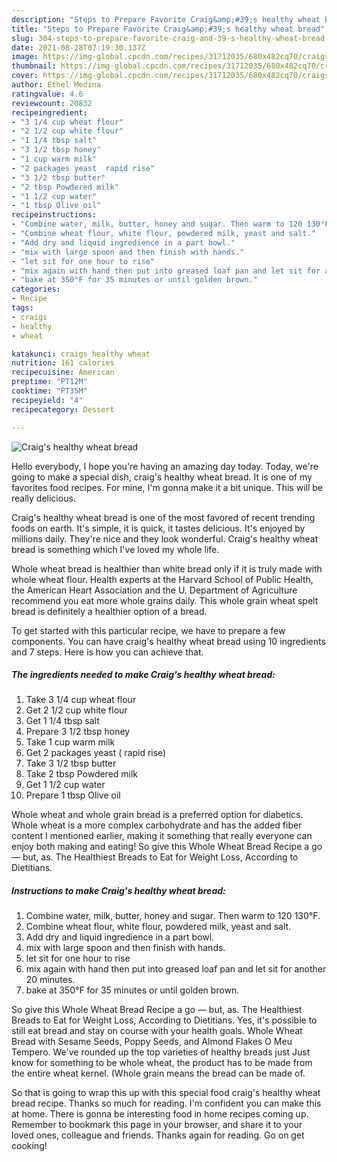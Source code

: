 ```yaml
---
description: "Steps to Prepare Favorite Craig&amp;#39;s healthy wheat bread"
title: "Steps to Prepare Favorite Craig&amp;#39;s healthy wheat bread"
slug: 304-steps-to-prepare-favorite-craig-and-39-s-healthy-wheat-bread
date: 2021-08-28T07:19:30.137Z
image: https://img-global.cpcdn.com/recipes/31712035/680x482cq70/craigs-healthy-wheat-bread-recipe-main-photo.jpg
thumbnail: https://img-global.cpcdn.com/recipes/31712035/680x482cq70/craigs-healthy-wheat-bread-recipe-main-photo.jpg
cover: https://img-global.cpcdn.com/recipes/31712035/680x482cq70/craigs-healthy-wheat-bread-recipe-main-photo.jpg
author: Ethel Medina
ratingvalue: 4.6
reviewcount: 20832
recipeingredient:
- "3 1/4 cup wheat flour"
- "2 1/2 cup white flour"
- "1 1/4 tbsp salt"
- "3 1/2 tbsp honey"
- "1 cup warm milk"
- "2 packages yeast  rapid rise"
- "3 1/2 tbsp butter"
- "2 tbsp Powdered milk"
- "1 1/2 cup water"
- "1 tbsp Olive oil"
recipeinstructions:
- "Combine water, milk, butter, honey and sugar. Then warm to 120 130°F."
- "Combine wheat flour, white flour, powdered milk, yeast and salt."
- "Add dry and liquid ingredience in a part bowl."
- "mix with large spoon and then finish with hands."
- "let sit for one hour to rise"
- "mix again with hand then put into greased loaf pan and let sit for another 20 minutes."
- "bake at 350°F for 35 minutes or until golden brown."
categories:
- Recipe
tags:
- craigs
- healthy
- wheat

katakunci: craigs healthy wheat 
nutrition: 161 calories
recipecuisine: American
preptime: "PT12M"
cooktime: "PT35M"
recipeyield: "4"
recipecategory: Dessert

---
```



![Craig&#39;s healthy wheat bread](https://img-global.cpcdn.com/recipes/31712035/680x482cq70/craigs-healthy-wheat-bread-recipe-main-photo.jpg)

Hello everybody, I hope you're having an amazing day today. Today, we're going to make a special dish, craig&#39;s healthy wheat bread. It is one of my favorites food recipes. For mine, I'm gonna make it a bit unique. This will be really delicious.

Craig&#39;s healthy wheat bread is one of the most favored of recent trending foods on earth. It's simple, it is quick, it tastes delicious. It's enjoyed by millions daily. They're nice and they look wonderful. Craig&#39;s healthy wheat bread is something which I've loved my whole life.

Whole wheat bread is healthier than white bread only if it is truly made with whole wheat flour. Health experts at the Harvard School of Public Health, the American Heart Association and the U. Department of Agriculture recommend you eat more whole grains daily. This whole grain wheat spelt bread is definitely a healthier option of a bread.


To get started with this particular recipe, we have to prepare a few components. You can have craig&#39;s healthy wheat bread using 10 ingredients and 7 steps. Here is how you can achieve that.

<!--inarticleads1-->

##### The ingredients needed to make Craig&#39;s healthy wheat bread:

1. Take 3 1/4 cup wheat flour
1. Get 2 1/2 cup white flour
1. Get 1 1/4 tbsp salt
1. Prepare 3 1/2 tbsp honey
1. Take 1 cup warm milk
1. Get 2 packages yeast ( rapid rise)
1. Take 3 1/2 tbsp butter
1. Take 2 tbsp Powdered milk
1. Get 1 1/2 cup water
1. Prepare 1 tbsp Olive oil


Whole wheat and whole grain bread is a preferred option for diabetics. Whole wheat is a more complex carbohydrate and has the added fiber content I mentioned earlier, making it something that really everyone can enjoy both making and eating! So give this Whole Wheat Bread Recipe a go — but, as. The Healthiest Breads to Eat for Weight Loss, According to Dietitians. 

<!--inarticleads2-->

##### Instructions to make Craig&#39;s healthy wheat bread:

1. Combine water, milk, butter, honey and sugar. Then warm to 120 130°F.
1. Combine wheat flour, white flour, powdered milk, yeast and salt.
1. Add dry and liquid ingredience in a part bowl.
1. mix with large spoon and then finish with hands.
1. let sit for one hour to rise
1. mix again with hand then put into greased loaf pan and let sit for another 20 minutes.
1. bake at 350°F for 35 minutes or until golden brown.


So give this Whole Wheat Bread Recipe a go — but, as. The Healthiest Breads to Eat for Weight Loss, According to Dietitians. Yes, it&#39;s possible to still eat bread and stay on course with your health goals. Whole Wheat Bread with Sesame Seeds, Poppy Seeds, and Almond Flakes O Meu Tempero. We&#39;ve rounded up the top varieties of healthy breads just Just know for something to be whole wheat, the product has to be made from the entire wheat kernel. (Whole grain means the bread can be made of. 

So that is going to wrap this up with this special food craig&#39;s healthy wheat bread recipe. Thanks so much for reading. I'm confident you can make this at home. There is gonna be interesting food in home recipes coming up. Remember to bookmark this page in your browser, and share it to your loved ones, colleague and friends. Thanks again for reading. Go on get cooking!
